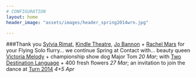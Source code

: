 ```yaml
---
# CONFIGURATION
layout: home
header_image: "assets/images/header_spring2014wrn.jpg"

---
```

###Thank you [Sylvia Rimat](/current/2014-spring/rimat), [Kindle Theatre](/current/2014-spring/kindle), [Jo Bannon](/current/2014-spring/bannon) + [Rachel Mars](/current/2014-spring/mars) for your Flying Solo flurry… we  continue Spring at Contact with… beauty queen [Victoria Melody](/current/2014-spring/melody) + championship show dog Major Tom *20 Mar*; with [Two Destination Language](/current/2014-spring/2destlang) + 400 fresh flowers *27 Mar*; an invitation to join the dance at [Turn 2014](/current/2014-turn) *4+5 Apr*
